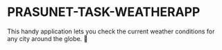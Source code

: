 # PRASUNET-TASK-WEATHERAPP
 This handy application lets you check the current weather conditions for any city around the globe. 🌆
